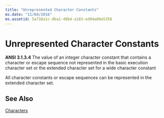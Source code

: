 ```yaml
---
title: "Unrepresented Character Constants"
ms.date: "11/04/2016"
ms.assetid: 5a710a1c-dba1-49b4-a183-ed94a00a5358
---
```

# Unrepresented Character Constants

**ANSI 3.1.3.4** The value of an integer character constant that contains a character or escape sequence not represented in the basic execution character set or the extended character set for a wide character constant

All character constants or escape sequences can be represented in the extended character set.

## See Also

[Characters](../c-language/characters.md)